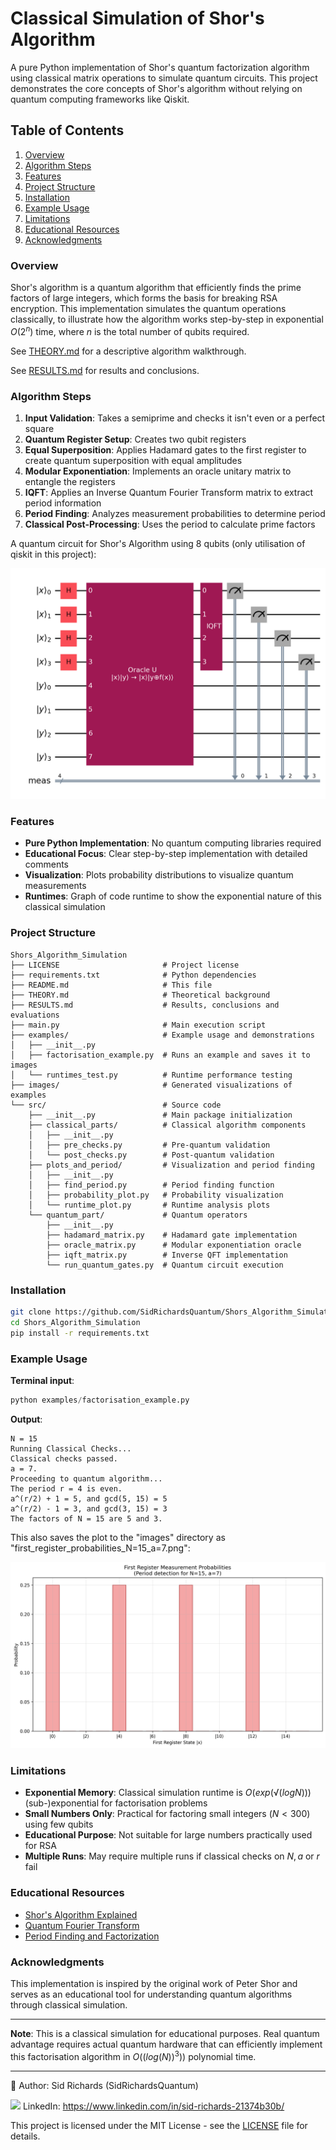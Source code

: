 # Classical Simulation of Shor's Algorithm

A pure Python implementation of Shor's quantum factorization algorithm using classical matrix operations to simulate quantum circuits.
This project demonstrates the core concepts of Shor's algorithm without relying on quantum computing frameworks like Qiskit.

## Table of Contents

1. [Overview](#overview)
2. [Algorithm Steps](#algorithm-steps)
3. [Features](#features)
4. [Project Structure](#project-structure)
5. [Installation](#installation)
6. [Example Usage](#example-usage)
7. [Limitations](#limitations)
8. [Educational Resources](#educational-resources)
9. [Acknowledgments](#acknowledgments)

### Overview

Shor's algorithm is a quantum algorithm that efficiently finds the prime factors of large integers, which forms the basis for breaking RSA encryption.
This implementation simulates the quantum operations classically, to illustrate how the algorithm works step-by-step in exponential $O(2^n)$ time, where $n$ is the total number of qubits required.

See [THEORY.md](https://github.com/SidRichardsQuantum/Shors_Algorithm_Simulation/blob/main/THEORY.md) for a descriptive algorithm walkthrough.

See [RESULTS.md](https://github.com/SidRichardsQuantum/Shors_Algorithm_Simulation/blob/main/RESULTS.md) for results and conclusions.

### Algorithm Steps

1. **Input Validation**: Takes a semiprime and checks it isn't even or a perfect square
2. **Quantum Register Setup**: Creates two qubit registers
3. **Equal Superposition**: Applies Hadamard gates to the first register to create quantum superposition with equal amplitudes
4. **Modular Exponentiation**: Implements an oracle unitary matrix to entangle the registers
5. **IQFT**: Applies an Inverse Quantum Fourier Transform matrix to extract period information
6. **Period Finding**: Analyzes measurement probabilities to determine period
7. **Classical Post-Processing**: Uses the period to calculate prime factors

A quantum circuit for Shor's Algorithm using 8 qubits (only utilisation of qiskit in this project):

![quantum_circuit](images/quantum_circuit.png)

### Features

- **Pure Python Implementation**: No quantum computing libraries required
- **Educational Focus**: Clear step-by-step implementation with detailed comments
- **Visualization**: Plots probability distributions to visualize quantum measurements
- **Runtimes**: Graph of code runtime to show the exponential nature of this classical simulation

### Project Structure

```
Shors_Algorithm_Simulation
├── LICENSE                       # Project license
├── requirements.txt              # Python dependencies
├── README.md                     # This file
├── THEORY.md                     # Theoretical background
├── RESULTS.md                    # Results, conclusions and evaluations
├── main.py                       # Main execution script
├── examples/                     # Example usage and demonstrations
│   ├── __init__.py
│   ├── factorisation_example.py  # Runs an example and saves it to images
│   └── runtimes_test.py          # Runtime performance testing
├── images/                       # Generated visualizations of examples
└── src/                          # Source code
    ├── __init__.py               # Main package initialization
    ├── classical_parts/          # Classical algorithm components
    │   ├── __init__.py
    │   ├── pre_checks.py         # Pre-quantum validation
    │   └── post_checks.py        # Post-quantum validation
    ├── plots_and_period/         # Visualization and period finding
    │   ├── __init__.py
    │   ├── find_period.py        # Period finding function
    │   ├── probability_plot.py   # Probability visualization
    │   └── runtime_plot.py       # Runtime analysis plots
    └── quantum_part/             # Quantum operators
        ├── __init__.py
        ├── hadamard_matrix.py    # Hadamard gate implementation
        ├── oracle_matrix.py      # Modular exponentiation oracle
        ├── iqft_matrix.py        # Inverse QFT implementation
        └── run_quantum_gates.py  # Quantum circuit execution
```

### Installation

```bash
git clone https://github.com/SidRichardsQuantum/Shors_Algorithm_Simulation
cd Shors_Algorithm_Simulation
pip install -r requirements.txt
```

### Example Usage

**Terminal input**:

```python
python examples/factorisation_example.py
```

**Output**:

```
N = 15
Running Classical Checks...
Classical checks passed.
a = 7.
Proceeding to quantum algorithm...
The period r = 4 is even.
a^(r/2) + 1 = 5, and gcd(5, 15) = 5
a^(r/2) - 1 = 3, and gcd(3, 15) = 3
The factors of N = 15 are 5 and 3.
```
This also saves the plot to the "images" directory as "first_register_probabilities_N=15_a=7.png":

![first_register_probabilities_N=15_a=7](images/first_register_probabilities_N=15_a=7.png)

### Limitations

- **Exponential Memory**: Classical simulation runtime is $O(exp(√(log N)))$ (sub-)exponential for factorisation problems
- **Small Numbers Only**: Practical for factoring small integers ($N < 300$) using few qubits
- **Educational Purpose**: Not suitable for large numbers practically used for RSA
- **Multiple Runs**: May require multiple runs if classical checks on $N, a$ or $r$ fail

### Educational Resources

- [Shor's Algorithm Explained](https://en.wikipedia.org/wiki/Shor%27s_algorithm)
- [Quantum Fourier Transform](https://qiskit.org/textbook/ch-algorithms/quantum-fourier-transform.html)
- [Period Finding and Factorization](https://docs.microsoft.com/en-us/quantum/concepts/algorithms)

### Acknowledgments

This implementation is inspired by the original work of Peter Shor and serves as an educational tool for understanding quantum algorithms through classical simulation.

---

**Note**: This is a classical simulation for educational purposes.
Real quantum advantage requires actual quantum hardware that can efficiently implement this factorisation algorithm in $O((log(N))^3)$) polynomial time.

---

📘 Author: Sid Richards (SidRichardsQuantum)

<img src="https://cdn.jsdelivr.net/gh/devicons/devicon/icons/linkedin/linkedin-original.svg" width="20" /> LinkedIn: https://www.linkedin.com/in/sid-richards-21374b30b/

This project is licensed under the MIT License - see the [LICENSE](LICENSE) file for details.
